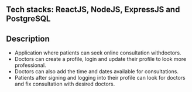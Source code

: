 ## Tech stacks: ReactJS, NodeJS, ExpressJS and PostgreSQL
## Description
- Application where patients can seek online consultation withdoctors.
- Doctors can create a profile, login and update their profile to look more professional.
- Doctors can also add the time and dates available for consultations.
- Patients after signing and logging into their profile can look for doctors and fix consultation with desired doctors.
